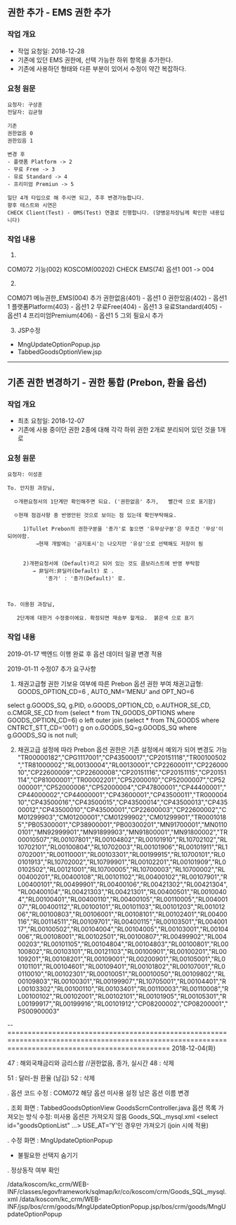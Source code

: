 ## 권한 추가 - EMS 권한 추가

### 작업 개요

- 작업 요청일: 2018-12-28
- 기존에 있던 EMS 권한에, 선택 가능한 하위 항목을 추가한다.
- 기존에 사용하던 형태와 다른 부분이 있어서 수정이 약간 복잡하다.


### 요청 원문
```
요청자: 구상훈  
전달자: 김균형  
  
기존
권한없음 0
권한있음 1

변경 후
- 플랫폼 Platform -> 2
- 무료 Free -> 3
- 유료 Standard -> 4
- 프리미엄 Premiun -> 5

일단 4개 타입으로 해 주시면 되고, 추후 변경가능합니다.
향후 테스트와 시연은
CHECK Client(Test) - OMS(Test) 연결로 진행합니다. (양병운차장님께 확인한 내용입니다)
```

### 작업 내용

1.
COM072
기능(002)
KOSCOM(00202)
CHECK EMS(74)
옵션1 001 -> 004


2. 
COM071
메뉴권한_EMS(004) 추가
권한없음(401) - 옵션1 0
권한있음(402) - 옵션1 1
플랫폼Platform(403) - 옵션1 2
무료Free(404) - 옵션1 3
유료Standard(405) - 옵션1 4
프리미엄Premium(406) - 옵션1 5
그외 필요시 추가


3. JSP수정
- MngUpdateOptionPopup.jsp
- TabbedGoodsOptionView.jsp


<hr/>

## 기존 권한 변경하기 - 권한 통합 (Prebon, 환율 옵션)

### 작업 개요

- 최초 요청일: 2018-12-07
- 기존에 사용 중이던 권한 2종에 대해 각각 하위 권한 2개로 분리되어 있던 것을 1개로 

### 요청 원문
```
요청자: 이성훈  

To. 안지원 과장님,

  ㅇ개편요청서의 1단계만 확인해주면 되요. ('권한없음' 추가,   빨간색 으로 표기함)

  ㅇ현재 점검사항 중 반영안된 것으로 보이는 점 있는데 확인부탁해요.

     1)Tullet Prebon의 권한구분을 '종가'로 놓으면 '유무상구분'은 무조건 '무상'이 되어야함.
         →현재 개발에는 '금지표시'는 나오지만 '유상'으로 선택해도 저장이 됨
		 
		 
     2)개편요청서에 (Default)라고 되어 있는 것도 콤보리스트에 반영 부탁함
        → 非딜러:非딜러(Default) 로 .
            '종가' : '종가(Default)' 로.

 

To. 이용원 과장님,  

   2단계에 대한거 수정중이에요. 확정되면 재송부 할게요.  붉은색 으로 표기
```


### 작업 내용

2019-01-17
백엔드 이행 완료 후 옵션 데이터 일괄 변경 적용


2019-01-11
수정07 추가 요구사항

1. 채권고급형 권한 기보유 여부에 따른 Prebon 옵션 권한 부여
채권고급형: GOODS_OPTION_CD=6 , AUTO_NM='MENU' and OPT_NO=6

select g.GOODS_SQ, g.PID, o.GOODS_OPTION_CD, o.AUTHOR_SE_CD, o.CMGR_SE_CD
from
(select * from TN_GOODS_OPTIONS where GOODS_OPTION_CD=6) o left outer join
(select * from TN_GOODS where CNTRCT_STT_CD='001') g on o.GOODS_SQ=g.GOODS_SQ
where g.GOODS_SQ is not null;

2. 채권고급 설정에 따라 Prebon 옵션 권한은 기존 설정에서 예외가 되어 변경도 가능
"TR00000182","CPG1117001","CP43500017","CP20151118","TR00100502","TR81000002","RL00130004","RL00130001","CP22600011","CP22600010","CP22600009","CP22600008","CP20151116","CP20151115","CP20151114","CP81000001","TR00002201","CP52000010","CP52000007","CP52000001","CP52000006","CP52000004","CP47800001","CP44400001","CP44000002","CP44000001","CP43600001","CP43500011","TR00000410","CP43500016","CP43500015","CP43500014","CP43500013","CP43500012","CP43500010","CP43500001","CP22600003","CP22600002","CM01299903","CM01200001","CM01299902","CM01299901","TR00010185","PB05300001","CP38900001","PB00300201","MN91700001","MN01100101","MN92999901","MN91899903","MN91800001","MN91800002","TR00010507","RL00107801","RL00104802","RL00101910","RL10702102","RL10702101","RL00100804","RL10702003","RL00101906","RL00101911","RL10702001","RL00110001","RL00103301","RL00199915","RL10700101","RL00101913","RL10702002","RL10799901","RL00102201","RL00101909","RL00102502","RL00121001","RL10700005","RL10700003","RL10700002","RL00400201","RL00400108","RL00101102","RL00400102","RL00107901","RL00400101","RL00499901","RL00400106","RL00421302","RL00421304","RL00400104","RL00421303","RL00421301","RL00400501","RL00100404","RL00100401","RL00400110","RL00400105","RL00110005","RL00400107","RL00400112","RL00100101","RL00101103","RL00101203","RL00101206","RL00100803","RL00106001","RL00108101","RL00102401","RL00400116","RL00114511","RL00109701","RL00400115","RL00103501","RL00400117","RL00100502","RL00104004","RL00104005","RL00103001","RL00104006","RL00108001","RL00102501","RL00100807","RL00499902","RL00400203","RL00101105","RL00104804","RL00104803","RL00100801","RL00100802","RL00103101","RL00121103","RL00100901","RL00100201","RL00109201","RL00108201","RL00109001","RL00200901","RL00105001","RL00101101","RL00104601","RL00109401","RL00101802","RL00107001","RL00110010","RL00102301","RL00010051","RL00010050","RL00109802","RL00109803","RL00100301","RL00199907","RL10705001","RL00104401","RL00103302","RL00100110","RL00103401","RL00110003","RL00110008","RL00100102","RL00102001","RL00102101","RL00101905","RL00105301","RL00199917","RL00199916","RL00101912","CP08200002","CP08200001","PS00900003"

--====================================================================================================================================================
2018-12-04(화)

47 : 해외국채금리와 금리스왑 //권한없음, 종가, 실시간
48 : 삭제

51 : 달러-원 환율 (남김)
52 : 삭제


. 옵션 코드 수정 : COM072
해당 옵션 미사용 설정
남은 옵션 이름 변경


. 조회 화면 : TabbedGoodsOptionView
GoodsScrnController.java
옵션 목록 가져오는 방식 수정: 미사용 옵션은 가져오지 않음
Goods_SQL_mysql.xml <select id="goodsOptionList" ...></select>
USE_AT='Y'인 경우만 가져오기 (join 시에 적용)


. 수정 화면 : MngUpdateOptionPopup
  - 불필요한 선택지 숨기기

. 정상동작 여부 확인

/data/koscom/kc_crm/WEB-INF/classes/egovframework/sqlmap/kr/co/koscom/crm/Goods_SQL_mysql.xml
/data/koscom/kc_crm/WEB-INF/jsp/bos/crm/goods/MngUpdateOptionPopup.jsp/bos/crm/goods/MngUpdateOptionPopup
